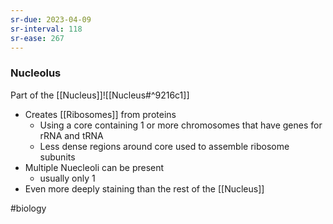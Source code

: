 ```yaml
---
sr-due: 2023-04-09
sr-interval: 118
sr-ease: 267
---
```

### Nucleolus

Part of the [[Nucleus]]![[Nucleus#^9216c1]]
- Creates [[Ribosomes]] from proteins
	- Using a core containing 1 or more chromosomes that have genes for rRNA and tRNA
	- Less dense regions around core used to assemble ribosome subunits
- Multiple Nuecleoli can be present
	- usually only 1
- Even more deeply staining than the rest of the [[Nucleus]]

#biology 